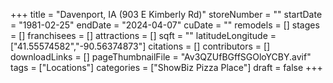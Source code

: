 +++
title = "Davenport, IA (903 E Kimberly Rd)"
storeNumber = ""
startDate = "1981-02-25"
endDate = "2024-04-07"
cuDate = ""
remodels = []
stages = []
franchisees = []
attractions = []
sqft = ""
latitudeLongitude = ["41.55574582","-90.56374873"]
citations = []
contributors = []
downloadLinks = []
pageThumbnailFile = "Av3QZUfBGffSGOloYCBY.avif"
tags = ["Locations"]
categories = ["ShowBiz Pizza Place"]
draft = false
+++

